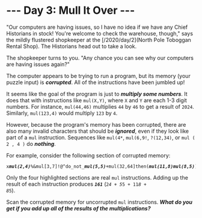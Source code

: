 # --- Day 3: Mull It Over ---

"Our computers are having issues, so I have no idea if we have any Chief Historians <span title="There's a spot reserved for Chief Historians between the green toboggans and the red toboggans. They've never actually had any Chief Historians in stock, but it's best to be prepared.">in stock</span>! You're welcome to check the warehouse, though," says the mildly flustered shopkeeper at the [/2020/day/2](North Pole Toboggan Rental Shop). The Historians head out to take a look.


The shopkeeper turns to you. "Any chance you can see why our computers are having issues again?"


The computer appears to be trying to run a program, but its memory (your puzzle input) is <em><b>corrupted</b></em>. All of the instructions have been jumbled up!


It seems like the goal of the program is just to <em><b>multiply some numbers</b></em>. It does that with instructions like <code>mul(X,Y)</code>, where <code>X</code> and <code>Y</code> are each 1-3 digit numbers. For instance, <code>mul(44,46)</code> multiplies <code>44</code> by <code>46</code> to get a result of <code>2024</code>. Similarly, <code>mul(123,4)</code> would multiply <code>123</code> by <code>4</code>.


However, because the program's memory has been corrupted, there are also many invalid characters that should be <em><b>ignored</b></em>, even if they look like part of a <code>mul</code> instruction. Sequences like <code>mul(4*</code>, <code>mul(6,9!</code>, <code>?(12,34)</code>, or <code>mul ( 2 , 4 )</code> do <em><b>nothing</b></em>.


For example, consider the following section of corrupted memory:


<pre><code>x<em><b>mul(2,4)</b></em>%&mul[3,7]!@^do_not_<em><b>mul(5,5)</b></em>+mul(32,64]then(<em><b>mul(11,8)mul(8,5)</b></em>)</code></pre>
Only the four highlighted sections are real <code>mul</code> instructions. Adding up the result of each instruction produces <code><em><b>161</b></em></code> (<code>2*4 + 5*5 + 11*8 + 8*5</code>).


Scan the corrupted memory for uncorrupted <code>mul</code> instructions. <em><b>What do you get if you add up all of the results of the multiplications?</b></em>


